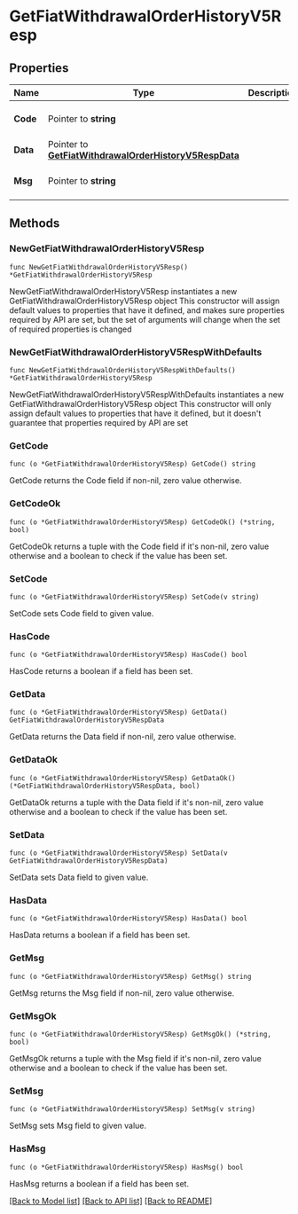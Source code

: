 # GetFiatWithdrawalOrderHistoryV5Resp

## Properties

Name | Type | Description | Notes
------------ | ------------- | ------------- | -------------
**Code** | Pointer to **string** |  | [optional] [default to ""]
**Data** | Pointer to [**GetFiatWithdrawalOrderHistoryV5RespData**](GetFiatWithdrawalOrderHistoryV5RespData.md) |  | [optional] 
**Msg** | Pointer to **string** |  | [optional] [default to ""]

## Methods

### NewGetFiatWithdrawalOrderHistoryV5Resp

`func NewGetFiatWithdrawalOrderHistoryV5Resp() *GetFiatWithdrawalOrderHistoryV5Resp`

NewGetFiatWithdrawalOrderHistoryV5Resp instantiates a new GetFiatWithdrawalOrderHistoryV5Resp object
This constructor will assign default values to properties that have it defined,
and makes sure properties required by API are set, but the set of arguments
will change when the set of required properties is changed

### NewGetFiatWithdrawalOrderHistoryV5RespWithDefaults

`func NewGetFiatWithdrawalOrderHistoryV5RespWithDefaults() *GetFiatWithdrawalOrderHistoryV5Resp`

NewGetFiatWithdrawalOrderHistoryV5RespWithDefaults instantiates a new GetFiatWithdrawalOrderHistoryV5Resp object
This constructor will only assign default values to properties that have it defined,
but it doesn't guarantee that properties required by API are set

### GetCode

`func (o *GetFiatWithdrawalOrderHistoryV5Resp) GetCode() string`

GetCode returns the Code field if non-nil, zero value otherwise.

### GetCodeOk

`func (o *GetFiatWithdrawalOrderHistoryV5Resp) GetCodeOk() (*string, bool)`

GetCodeOk returns a tuple with the Code field if it's non-nil, zero value otherwise
and a boolean to check if the value has been set.

### SetCode

`func (o *GetFiatWithdrawalOrderHistoryV5Resp) SetCode(v string)`

SetCode sets Code field to given value.

### HasCode

`func (o *GetFiatWithdrawalOrderHistoryV5Resp) HasCode() bool`

HasCode returns a boolean if a field has been set.

### GetData

`func (o *GetFiatWithdrawalOrderHistoryV5Resp) GetData() GetFiatWithdrawalOrderHistoryV5RespData`

GetData returns the Data field if non-nil, zero value otherwise.

### GetDataOk

`func (o *GetFiatWithdrawalOrderHistoryV5Resp) GetDataOk() (*GetFiatWithdrawalOrderHistoryV5RespData, bool)`

GetDataOk returns a tuple with the Data field if it's non-nil, zero value otherwise
and a boolean to check if the value has been set.

### SetData

`func (o *GetFiatWithdrawalOrderHistoryV5Resp) SetData(v GetFiatWithdrawalOrderHistoryV5RespData)`

SetData sets Data field to given value.

### HasData

`func (o *GetFiatWithdrawalOrderHistoryV5Resp) HasData() bool`

HasData returns a boolean if a field has been set.

### GetMsg

`func (o *GetFiatWithdrawalOrderHistoryV5Resp) GetMsg() string`

GetMsg returns the Msg field if non-nil, zero value otherwise.

### GetMsgOk

`func (o *GetFiatWithdrawalOrderHistoryV5Resp) GetMsgOk() (*string, bool)`

GetMsgOk returns a tuple with the Msg field if it's non-nil, zero value otherwise
and a boolean to check if the value has been set.

### SetMsg

`func (o *GetFiatWithdrawalOrderHistoryV5Resp) SetMsg(v string)`

SetMsg sets Msg field to given value.

### HasMsg

`func (o *GetFiatWithdrawalOrderHistoryV5Resp) HasMsg() bool`

HasMsg returns a boolean if a field has been set.


[[Back to Model list]](../README.md#documentation-for-models) [[Back to API list]](../README.md#documentation-for-api-endpoints) [[Back to README]](../README.md)


